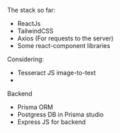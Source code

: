 The stack so far:

- ReactJs
- TailwindCSS
- Axios (For requests to the server)
- Some react-component libraries

Considering:
- Tesseract JS image-to-text 
- 

Backend 
- Prisma ORM 
- Postgress DB in Prisma studio 
- Express JS for backend
